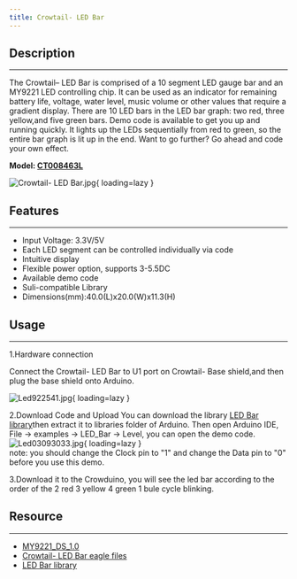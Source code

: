 ```yaml
---
title: Crowtail- LED Bar
---
```


## Description
-----------

The Crowtail– LED Bar is comprised of a 10 segment LED gauge bar and an MY9221 LED controlling chip. It can be used as an indicator for remaining battery life, voltage, water level, music volume or other values that require a gradient display. There are 10 LED bars in the LED bar graph: two red, three yellow,and five green bars. Demo code is available to get you up and running quickly. It lights up the LEDs sequentially from red to green, so the entire bar graph is lit up in the end. Want to go further? Go ahead and code your own effect.

**Model: [CT008463L](http://www.elecrow.com/crowtail-led-bar-p-1642.html)**

![Crowtail- LED Bar.jpg](https://wiki.elecrow.com/images/thumb/f/f3/Crowtail-_LED_Bar.jpg/600px-Crowtail-_LED_Bar.jpg){ loading=lazy }

## Features
--------

- Input Voltage: 3.3V/5V
- Each LED segment can be controlled individually via code
- Intuitive display
- Flexible power option, supports 3-5.5DC
- Available demo code
- Suli-compatible Library
- Dimensions(mm):40.0(L)x20.0(W)x11.3(H)

## Usage
-----

1.Hardware connection

Connect the Crowtail- LED Bar to U1 port on Crowtail- Base shield,and then plug the base shield onto Arduino.

![Led922541.jpg](https://wiki.elecrow.com/images/thumb/a/a8/Led922541.jpg/500px-Led922541.jpg){ loading=lazy }

2.Download Code and Upload You can download the library [LED Bar library](../../files/LED-Bar-zip.md)then extract it to libraries folder of Arduino.
Then open Arduino IDE, File -&gt; examples -&gt; LED\_Bar -&gt; Level, you can open the demo code.  
![Led03093033.jpg](https://wiki.elecrow.com/images/8/85/Led03093033.jpg){ loading=lazy }  
note: you should change the Clock pin to "1" and change the Data pin to "0" before you use this demo.

3.Download it to the Crowduino, you will see the led bar according to the order of the 2 red 3 yellow 4 green 1 bule cycle blinking.

## Resource
--------

- [MY9221\_DS\_1.0](../../files/MY9221-DS-1.0-pdf.md)
- [Crowtail- LED Bar eagle files](../../files/Crowtail-LED-Bar-eagle-files-zip.md)
- [LED Bar library](../../files/LED-Bar-zip.md)